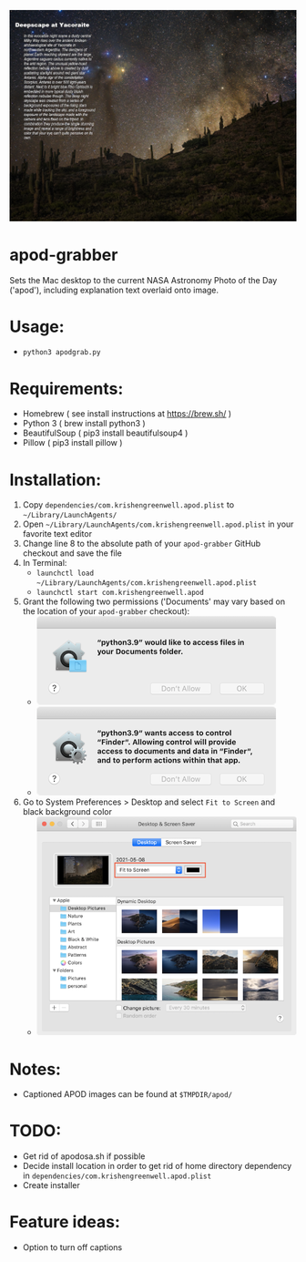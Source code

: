 ![Example image created by apod-grabber](docs/2021-05-08.png)

apod-grabber
============
Sets the Mac desktop to the current NASA Astronomy Photo of the Day ('apod'), including explanation text overlaid onto image.

# Usage:
 - `python3 apodgrab.py`

# Requirements:
 - Homebrew ( see install instructions at https://brew.sh/ )
 - Python 3 ( brew install python3 )
 - BeautifulSoup ( pip3 install beautifulsoup4 )
 - Pillow ( pip3 install pillow )

# Installation:
 1. Copy `dependencies/com.krishengreenwell.apod.plist` to `~/Library/LaunchAgents/`
 2. Open `~/Library/LaunchAgents/com.krishengreenwell.apod.plist` in your favorite text editor
 3. Change line 8 to the absolute path of your `apod-grabber` GitHub checkout and save the file
 4. In Terminal:
    - `launchctl load ~/Library/LaunchAgents/com.krishengreenwell.apod.plist`
    - `launchctl start com.krishengreenwell.apod`
 5. Grant the following two permissions ('Documents' may vary based on the location of your `apod-grabber` checkout):
    - ![documents folder permission request](docs/python3-documents-folder.png)
    - ![finder permission request](docs/python3-finder.png)
 6. Go to System Preferences > Desktop and select `Fit to Screen` and black background color
    - ![system preferences desktop preference pane](docs/desktop-fit-to-screen-and-black-background.png)

# Notes:
 - Captioned APOD images can be found at `$TMPDIR/apod/`
 
# TODO:
 - Get rid of apodosa.sh if possible
 - Decide install location in order to get rid of home directory dependency in `dependencies/com.krishengreenwell.apod.plist`
 - Create installer

# Feature ideas:
 - Option to turn off captions
